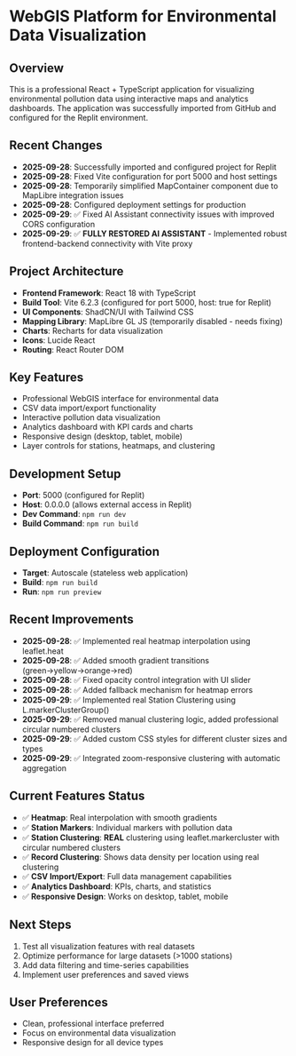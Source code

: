# WebGIS Platform for Environmental Data Visualization

## Overview
This is a professional React + TypeScript application for visualizing environmental pollution data using interactive maps and analytics dashboards. The application was successfully imported from GitHub and configured for the Replit environment.

## Recent Changes
- **2025-09-28**: Successfully imported and configured project for Replit
- **2025-09-28**: Fixed Vite configuration for port 5000 and host settings
- **2025-09-28**: Temporarily simplified MapContainer component due to MapLibre integration issues
- **2025-09-28**: Configured deployment settings for production
- **2025-09-29**: ✅ Fixed AI Assistant connectivity issues with improved CORS configuration
- **2025-09-29**: ✅ **FULLY RESTORED AI ASSISTANT** - Implemented robust frontend-backend connectivity with Vite proxy

## Project Architecture
- **Frontend Framework**: React 18 with TypeScript
- **Build Tool**: Vite 6.2.3 (configured for port 5000, host: true for Replit)
- **UI Components**: ShadCN/UI with Tailwind CSS
- **Mapping Library**: MapLibre GL JS (temporarily disabled - needs fixing)
- **Charts**: Recharts for data visualization
- **Icons**: Lucide React
- **Routing**: React Router DOM

## Key Features
- Professional WebGIS interface for environmental data
- CSV data import/export functionality
- Interactive pollution data visualization
- Analytics dashboard with KPI cards and charts
- Responsive design (desktop, tablet, mobile)
- Layer controls for stations, heatmaps, and clustering

## Development Setup
- **Port**: 5000 (configured for Replit)
- **Host**: 0.0.0.0 (allows external access in Replit)
- **Dev Command**: `npm run dev`
- **Build Command**: `npm run build`

## Deployment Configuration
- **Target**: Autoscale (stateless web application)
- **Build**: `npm run build`
- **Run**: `npm run preview`

## Recent Improvements
- **2025-09-28**: ✅ Implemented real heatmap interpolation using leaflet.heat
- **2025-09-28**: ✅ Added smooth gradient transitions (green→yellow→orange→red)
- **2025-09-28**: ✅ Fixed opacity control integration with UI slider
- **2025-09-28**: ✅ Added fallback mechanism for heatmap errors
- **2025-09-29**: ✅ Implemented real Station Clustering using L.markerClusterGroup()
- **2025-09-29**: ✅ Removed manual clustering logic, added professional circular numbered clusters
- **2025-09-29**: ✅ Added custom CSS styles for different cluster sizes and types
- **2025-09-29**: ✅ Integrated zoom-responsive clustering with automatic aggregation

## Current Features Status
- ✅ **Heatmap**: Real interpolation with smooth gradients
- ✅ **Station Markers**: Individual markers with pollution data
- ✅ **Station Clustering**: **REAL** clustering using leaflet.markercluster with circular numbered clusters
- ✅ **Record Clustering**: Shows data density per location using real clustering
- ✅ **CSV Import/Export**: Full data management capabilities
- ✅ **Analytics Dashboard**: KPIs, charts, and statistics
- ✅ **Responsive Design**: Works on desktop, tablet, mobile

## Next Steps
1. Test all visualization features with real datasets
2. Optimize performance for large datasets (>1000 stations)  
3. Add data filtering and time-series capabilities
4. Implement user preferences and saved views

## User Preferences
- Clean, professional interface preferred
- Focus on environmental data visualization
- Responsive design for all device types